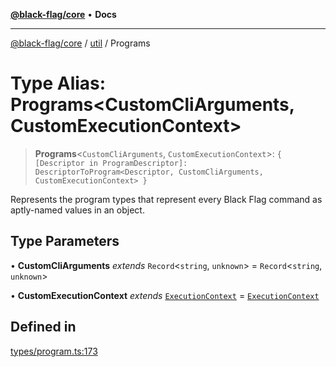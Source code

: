[**@black-flag/core**](../../README.md) • **Docs**

***

[@black-flag/core](../../README.md) / [util](../README.md) / Programs

# Type Alias: Programs\<CustomCliArguments, CustomExecutionContext\>

> **Programs**\<`CustomCliArguments`, `CustomExecutionContext`\>: `{ [Descriptor in ProgramDescriptor]: DescriptorToProgram<Descriptor, CustomCliArguments, CustomExecutionContext> }`

Represents the program types that represent every Black Flag command as
aptly-named values in an object.

## Type Parameters

• **CustomCliArguments** *extends* `Record`\<`string`, `unknown`\> = `Record`\<`string`, `unknown`\>

• **CustomExecutionContext** *extends* [`ExecutionContext`](ExecutionContext.md) = [`ExecutionContext`](ExecutionContext.md)

## Defined in

[types/program.ts:173](https://github.com/Xunnamius/black-flag/blob/20623d626b4c283cf81bd3e79356045673c5c3fb/types/program.ts#L173)
